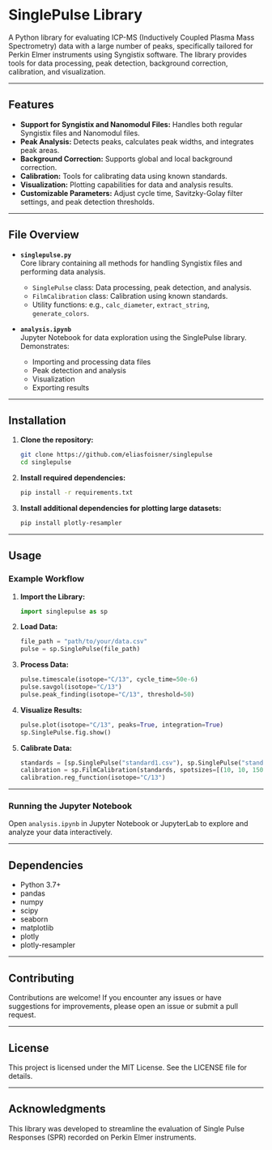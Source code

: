 # SinglePulse Library

A Python library for evaluating ICP-MS (Inductively Coupled Plasma Mass Spectrometry) data with a large number of peaks, specifically tailored for Perkin Elmer instruments using Syngistix software. The library provides tools for data processing, peak detection, background correction, calibration, and visualization.

---

## Features

- **Support for Syngistix and Nanomodul Files:** Handles both regular Syngistix files and Nanomodul files.
- **Peak Analysis:** Detects peaks, calculates peak widths, and integrates peak areas.
- **Background Correction:** Supports global and local background correction.
- **Calibration:** Tools for calibrating data using known standards.
- **Visualization:** Plotting capabilities for data and analysis results.
- **Customizable Parameters:** Adjust cycle time, Savitzky-Golay filter settings, and peak detection thresholds.

---

## File Overview

- **`singlepulse.py`**  
  Core library containing all methods for handling Syngistix files and performing data analysis.  
  - `SinglePulse` class: Data processing, peak detection, and analysis.
  - `FilmCalibration` class: Calibration using known standards.
  - Utility functions: e.g., `calc_diameter`, `extract_string`, `generate_colors`.

- **`analysis.ipynb`**  
  Jupyter Notebook for data exploration using the SinglePulse library. Demonstrates:
  - Importing and processing data files
  - Peak detection and analysis
  - Visualization
  - Exporting results

---

## Installation

1. **Clone the repository:**
   ```bash
   git clone https://github.com/eliasfoisner/singlepulse
   cd singlepulse
   ```

2. **Install required dependencies:**
   ```bash
   pip install -r requirements.txt
   ```

3. **Install additional dependencies for plotting large datasets:**
   ```bash
   pip install plotly-resampler
   ```

---

## Usage

### Example Workflow

1. **Import the Library:**
   ```python
   import singlepulse as sp
   ```

2. **Load Data:**
   ```python
   file_path = "path/to/your/data.csv"
   pulse = sp.SinglePulse(file_path)
   ```

3. **Process Data:**
   ```python
   pulse.timescale(isotope="C/13", cycle_time=50e-6)
   pulse.savgol(isotope="C/13")
   pulse.peak_finding(isotope="C/13", threshold=50)
   ```

4. **Visualize Results:**
   ```python
   pulse.plot(isotope="C/13", peaks=True, integration=True)
   sp.SinglePulse.fig.show()
   ```

5. **Calibrate Data:**
   ```python
   standards = [sp.SinglePulse("standard1.csv"), sp.SinglePulse("standard2.csv")]
   calibration = sp.FilmCalibration(standards, spotsizes=[(10, 10, 150)], film_concentration_percent=15)
   calibration.reg_function(isotope="C/13")
   ```

---

### Running the Jupyter Notebook

Open `analysis.ipynb` in Jupyter Notebook or JupyterLab to explore and analyze your data interactively.

---

## Dependencies

- Python 3.7+
- pandas
- numpy
- scipy
- seaborn
- matplotlib
- plotly
- plotly-resampler

---

## Contributing

Contributions are welcome! If you encounter any issues or have suggestions for improvements, please open an issue or submit a pull request.

---

## License

This project is licensed under the MIT License. See the LICENSE file for details.

---

## Acknowledgments

This library was developed to streamline the evaluation of Single Pulse Responses (SPR) recorded on Perkin Elmer instruments.